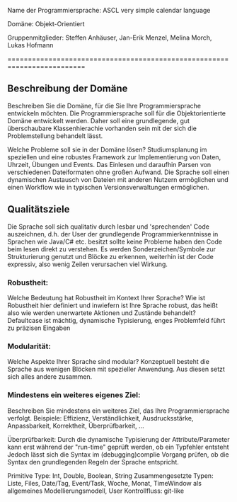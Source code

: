Name der Programmiersprache: ASCL very simple calendar language

Domäne: Objekt-Orientiert

Gruppenmitglieder: Steffen Anhäuser, Jan-Erik Menzel, Melina Morch, Lukas Hofmann

=========================================================================

## Beschreibung der Domäne
Beschreiben Sie die Domäne, für die Sie Ihre Programmiersprache entwickeln möchten.
Die Programmiersprache soll für die Objektorientierte Domäne entwickelt werden. Daher soll eine grundlegende, gut überschaubare Klassenhierachie vorhanden sein mit der sich die Problemstellung behandelt lässt.

Welche Probleme soll sie in der Domäne lösen?
Studiumsplanung im speziellen und eine robustes Framework zur Implementierung von Daten, Uhrzeit, Übungen und Events.
Das Einlesen und daraufhin Parsen von verschiedenen Dateiformaten ohne großen Aufwand.
Die Sprache soll einen dynamischen Austausch von Dateien mit anderen Nutzern ermöglichen und einen Workflow wie in typischen Versionsverwaltungen ermöglichen.

## Qualitätsziele
Die Sprache soll sich qualitativ durch lesbar und 'sprechenden' Code auszeichnen, d.h. der User der grundlegende Programmierkenntnisse in Sprachen wie Java/C# etc. besitzt sollte keine Probleme haben den Code beim lesen direkt zu verstehen.
Es werden Sonderzeichen/Symbole zur Strukturierung genutzt und Blöcke zu erkennen, weiterhin ist der Code expressiv, also wenig Zeilen verursachen viel Wirkung.

### Robustheit:
Welche Bedeutung hat Robustheit im Kontext Ihrer Sprache?
Wie ist Robustheit hier definiert und inwiefern ist Ihre Sprache robust, das heißt also wie werden unerwartete Aktionen und Zustände behandelt?
Defaultcase ist mächtig, dynamische Typisierung, enges Problemfeld führt zu präzisen Eingaben
### Modularität:
Welche Aspekte Ihrer Sprache sind modular?
Konzeptuell besteht die Sprache aus wenigen Blöcken mit spezieller Anwendung. Aus diesen setzt sich alles andere zusammen. 
### Mindestens ein weiteres eigenes Ziel:
Beschreiben Sie mindestens ein weiteres Ziel, das Ihre Programmiersprache verfolgt.
Beispiele: Effizienz, Verständlichkeit, Ausdrucksstärke, Anpassbarkeit, Korrektheit, Überprüfbarkeit, ...

Überprüfbarkeit: 
Durch die dynamische Typisierung der Attribute/Parameter kann erst während der "run-time" geprüft werden, ob ein Typfehler entsteht
Jedoch lässt sich die Syntax im (debugging)complie Vorgang prüfen, ob die Syntax den grundlegenden Regeln der Sprache entspricht. 

Primitive Type: Int, Double, Boolean, String
Zusammengesetzte Typen: Liste, Files, Date/Tag, Event/Task, Woche, Monat, TimeWindow als allgemeines Modellierungsmodell, User
Kontrollfluss: git-like

